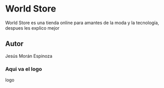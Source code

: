 # World Store
World Store es una tienda online para amantes de la moda y la tecnología, despues les explico mejor 
## Autor 
Jesús Morán Espinoza

### Aqui va el logo
logo
